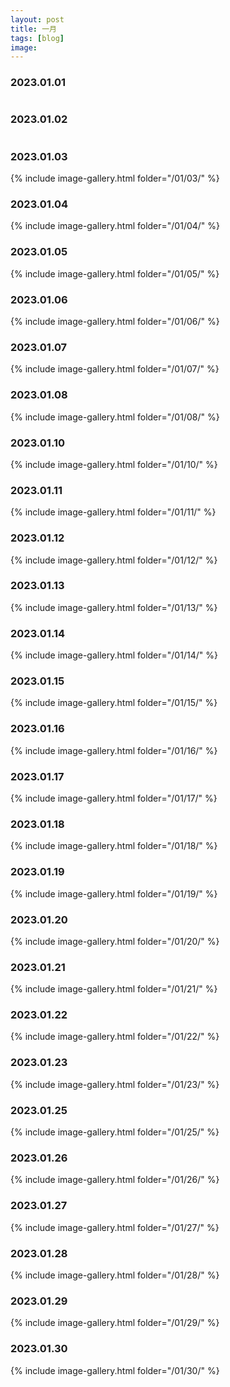 ```yaml
---
layout: post
title: 一月
tags: [blog]
image: 
---
```


### 2023.01.01

<style>
    .image-gallery {
        overflow: auto;
        margin-left: -1%!important;
    }
    .image-gallery li {
        float: left;
        display: block;
        margin: 0 0 1% 1%;
        width: 19%;
    }
    .image-gallery li a {
        text-align: center;
        text-decoration: none!important;
        color: #777;
        transition: box-shadow 0.3s ease-in-out; /* Smooth transition for box-shadow */
    }
    .image-gallery li a span {
        display: block;
        text-overflow: ellipsis;
        overflow: hidden;
        white-space: nowrap;
        padding: 3px 0;
    }
    .image-gallery li a img {
        width: 100%;
        display: block;
        border-radius: 5px; /* Rounded corners */
        box-shadow: 0 2px 4px rgba(0, 0, 0, 0.1); /* Light shadow */
    }
    .image-gallery li a:hover {
        box-shadow: 0 4px 8px rgba(0, 0, 0, 0.2); /* Deeper shadow on hover */
    }
</style>


<script src="https://code.jquery.com/jquery-3.6.0.min.js"></script>
<script>
$(document).ready(function() {
    // Loop through each ul element with an id that starts with "image-"
    $("ul[id^='image-']").each(function() {
        const ulElement = $(this);
        const date = ulElement.attr('id').substring(6); // Extract date from id (remove "image-")
        const formattedDate = date.replace(/-/g, '/'); // Replace '-' with '/'

        // GitHub API URL for the image folder
        const apiUrl = `https://api.github.com/repos/modem-56k/img/git/trees/main?recursive=1`;

        // Fetch the list of files from GitHub
        $.getJSON(apiUrl, function(data) {
            const imageFiles = data.tree.filter(file => {
                return file.path.startsWith(`${formattedDate}/`) && (file.path.endsWith(".jpg") || file.path.endsWith(".jpeg"));
            });

            // Generate the HTML for each image
            imageFiles.forEach(file => {
                const imageUrl = `https://raw.githubusercontent.com/modem-56k/img/main/${file.path}`;
                const filename = file.path.split("/").pop().split(".")[0];

                const imageElement = `
                    <li>
                        <a href="${imageUrl}" title="${filename}" target="_blank">
                            <img src="//images.weserv.nl/?url=${imageUrl}&w=300&h=300&output=jpg&q=50&t=square" alt="${filename}" title="${filename}" />
                            <span>${filename}</span>
                        </a>
                    </li>
                `;

                // Append the image to the gallery
                ulElement.append(imageElement);
            });
        });
    });
});
</script>

<script src="/js/image-gallery.js"> </script>

<ul id="image-2023-01-01" class="image-gallery"></ul>

### 2023.01.02

<ul id="image-2023-01-02" class="image-gallery"></ul>

### 2023.01.03

{% include image-gallery.html folder="/01/03/" %}

### 2023.01.04

{% include image-gallery.html folder="/01/04/" %}

### 2023.01.05

{% include image-gallery.html folder="/01/05/" %}

### 2023.01.06

{% include image-gallery.html folder="/01/06/" %}

### 2023.01.07

{% include image-gallery.html folder="/01/07/" %}

### 2023.01.08

{% include image-gallery.html folder="/01/08/" %}

### 2023.01.10

{% include image-gallery.html folder="/01/10/" %}

### 2023.01.11

{% include image-gallery.html folder="/01/11/" %}

### 2023.01.12

{% include image-gallery.html folder="/01/12/" %}

### 2023.01.13

{% include image-gallery.html folder="/01/13/" %}

### 2023.01.14

{% include image-gallery.html folder="/01/14/" %}

### 2023.01.15

{% include image-gallery.html folder="/01/15/" %}

### 2023.01.16

{% include image-gallery.html folder="/01/16/" %}

### 2023.01.17

{% include image-gallery.html folder="/01/17/" %}

### 2023.01.18

{% include image-gallery.html folder="/01/18/" %}

### 2023.01.19

{% include image-gallery.html folder="/01/19/" %}

### 2023.01.20

{% include image-gallery.html folder="/01/20/" %}

### 2023.01.21

{% include image-gallery.html folder="/01/21/" %}

### 2023.01.22

{% include image-gallery.html folder="/01/22/" %}

### 2023.01.23

{% include image-gallery.html folder="/01/23/" %}

### 2023.01.25

{% include image-gallery.html folder="/01/25/" %}

### 2023.01.26

{% include image-gallery.html folder="/01/26/" %}

### 2023.01.27

{% include image-gallery.html folder="/01/27/" %}

### 2023.01.28

{% include image-gallery.html folder="/01/28/" %}

### 2023.01.29

{% include image-gallery.html folder="/01/29/" %}

### 2023.01.30

{% include image-gallery.html folder="/01/30/" %}